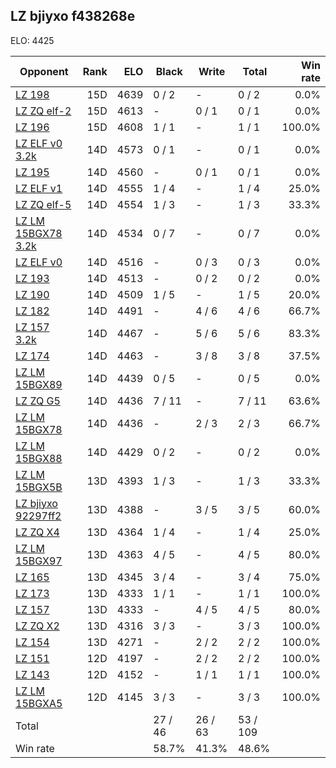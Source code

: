 ## LZ bjiyxo f438268e ##

ELO: 4425

Opponent | Rank | ELO | Black | Write | Total | Win rate
---------|-----:|----:|-------|-------|-------|-------:
[LZ 198](LZ%20198.md) | 15D | 4639 | 0 / 2 | - | 0 / 2 | 0.0%
[LZ ZQ elf-2](LZ%20ZQ%20elf-2.md) | 15D | 4613 | - | 0 / 1 | 0 / 1 | 0.0%
[LZ 196](LZ%20196.md) | 15D | 4608 | 1 / 1 | - | 1 / 1 | 100.0%
[LZ ELF v0 3.2k](LZ%20ELF%20v0%203.2k.md) | 14D | 4573 | 0 / 1 | - | 0 / 1 | 0.0%
[LZ 195](LZ%20195.md) | 14D | 4560 | - | 0 / 1 | 0 / 1 | 0.0%
[LZ ELF v1](LZ%20ELF%20v1.md) | 14D | 4555 | 1 / 4 | - | 1 / 4 | 25.0%
[LZ ZQ elf-5](LZ%20ZQ%20elf-5.md) | 14D | 4554 | 1 / 3 | - | 1 / 3 | 33.3%
[LZ LM 15BGX78 3.2k](LZ%20LM%2015BGX78%203.2k.md) | 14D | 4534 | 0 / 7 | - | 0 / 7 | 0.0%
[LZ ELF v0](LZ%20ELF%20v0.md) | 14D | 4516 | - | 0 / 3 | 0 / 3 | 0.0%
[LZ 193](LZ%20193.md) | 14D | 4513 | - | 0 / 2 | 0 / 2 | 0.0%
[LZ 190](LZ%20190.md) | 14D | 4509 | 1 / 5 | - | 1 / 5 | 20.0%
[LZ 182](LZ%20182.md) | 14D | 4491 | - | 4 / 6 | 4 / 6 | 66.7%
[LZ 157 3.2k](LZ%20157%203.2k.md) | 14D | 4467 | - | 5 / 6 | 5 / 6 | 83.3%
[LZ 174](LZ%20174.md) | 14D | 4463 | - | 3 / 8 | 3 / 8 | 37.5%
[LZ LM 15BGX89](LZ%20LM%2015BGX89.md) | 14D | 4439 | 0 / 5 | - | 0 / 5 | 0.0%
[LZ ZQ G5](LZ%20ZQ%20G5.md) | 14D | 4436 | 7 / 11 | - | 7 / 11 | 63.6%
[LZ LM 15BGX78](LZ%20LM%2015BGX78.md) | 14D | 4436 | - | 2 / 3 | 2 / 3 | 66.7%
[LZ LM 15BGX88](LZ%20LM%2015BGX88.md) | 14D | 4429 | 0 / 2 | - | 0 / 2 | 0.0%
[LZ LM 15BGX5B](LZ%20LM%2015BGX5B.md) | 13D | 4393 | 1 / 3 | - | 1 / 3 | 33.3%
[LZ bjiyxo 92297ff2](LZ%20bjiyxo%2092297ff2.md) | 13D | 4388 | - | 3 / 5 | 3 / 5 | 60.0%
[LZ ZQ X4](LZ%20ZQ%20X4.md) | 13D | 4364 | 1 / 4 | - | 1 / 4 | 25.0%
[LZ LM 15BGX97](LZ%20LM%2015BGX97.md) | 13D | 4363 | 4 / 5 | - | 4 / 5 | 80.0%
[LZ 165](LZ%20165.md) | 13D | 4345 | 3 / 4 | - | 3 / 4 | 75.0%
[LZ 173](LZ%20173.md) | 13D | 4333 | 1 / 1 | - | 1 / 1 | 100.0%
[LZ 157](LZ%20157.md) | 13D | 4333 | - | 4 / 5 | 4 / 5 | 80.0%
[LZ ZQ X2](LZ%20ZQ%20X2.md) | 13D | 4316 | 3 / 3 | - | 3 / 3 | 100.0%
[LZ 154](LZ%20154.md) | 13D | 4271 | - | 2 / 2 | 2 / 2 | 100.0%
[LZ 151](LZ%20151.md) | 12D | 4197 | - | 2 / 2 | 2 / 2 | 100.0%
[LZ 143](LZ%20143.md) | 12D | 4152 | - | 1 / 1 | 1 / 1 | 100.0%
[LZ LM 15BGXA5](LZ%20LM%2015BGXA5.md) | 12D | 4145 | 3 / 3 | - | 3 / 3 | 100.0%
Total | | | 27 / 46 | 26 / 63 | 53 / 109 | 
Win rate| | | 58.7% | 41.3% | 48.6% | 
